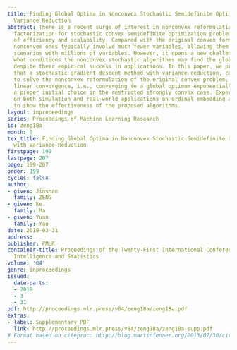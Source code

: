 ```yaml
---
title: Finding Global Optima in Nonconvex Stochastic Semidefinite Optimization with
  Variance Reduction
abstract: There is a recent surge of interest in nonconvex reformulations via low-rank
  factorization for stochastic convex semidefinite optimization problem in the purpose
  of efficiency and scalability. Compared with the original convex formulations, the
  nonconvex ones typically involve much fewer variables, allowing them to scale to
  scenarios with millions of variables. However, it opens a new challenge that under
  what conditions the nonconvex stochastic algorithms may find the global optima effectively
  despite their empirical success in applications. In this paper, we provide an answer
  that a stochastic gradient descent method with variance reduction, can be adapted
  to solve the nonconvex reformulation of the original convex problem, with a global
  linear convergence, i.e., converging to a global optimum exponentially fast, at
  a proper initial choice in the restricted strongly convex case. Experimental studies
  on both simulation and real-world applications on ordinal embedding are provided
  to show the effectiveness of the proposed algorithms.
layout: inproceedings
series: Proceedings of Machine Learning Research
id: zeng18a
month: 0
tex_title: Finding Global Optima in Nonconvex Stochastic Semidefinite Optimization
  with Variance Reduction
firstpage: 199
lastpage: 207
page: 199-207
order: 199
cycles: false
author:
- given: Jinshan
  family: ZENG
- given: Ke
  family: Ma
- given: Yuan
  family: Yao
date: 2018-03-31
address: 
publisher: PMLR
container-title: Proceedings of the Twenty-First International Conference on Artificial
  Intelligence and Statistics
volume: '84'
genre: inproceedings
issued:
  date-parts:
  - 2018
  - 3
  - 31
pdf: http://proceedings.mlr.press/v84/zeng18a/zeng18a.pdf
extras:
- label: Supplementary PDF
  link: http://proceedings.mlr.press/v84/zeng18a/zeng18a-supp.pdf
# Format based on citeproc: http://blog.martinfenner.org/2013/07/30/citeproc-yaml-for-bibliographies/
---
```

